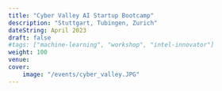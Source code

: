 ```yaml
---
title: "Cyber Valley AI Startup Bootcamp"
description: "Stuttgart, Tubingen, Zurich"
dateString: April 2023
draft: false
#tags: ["machine-learning", "workshop", "intel-innovator"]
weight: 100
venue: 
cover:
    image: "/events/cyber_valley.JPG"
---
```

